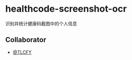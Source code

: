 # healthcode-screenshot-ocr

识别并统计健康码截图中的个人信息

## Collaborator

- [@TLCFY](https://github.com/TLCFY/)
